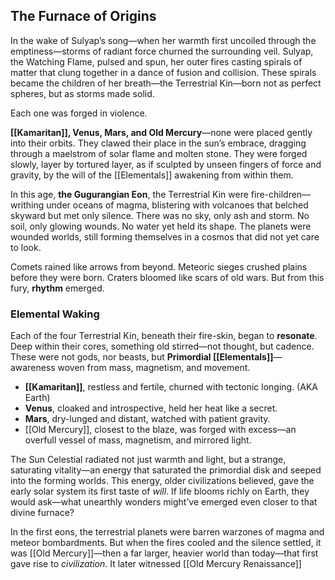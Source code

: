 ## The Furnace of Origins

In the wake of Sulyap’s song—when her warmth first uncoiled through the emptiness—storms of radiant force churned the surrounding veil. Sulyap, the Watching Flame, pulsed and spun, her outer fires casting spirals of matter that clung together in a dance of fusion and collision. These spirals became the children of her breath—the Terrestrial Kin—born not as perfect spheres, but as storms made solid.

Each one was forged in violence.

**[[Kamaritan]], Venus, Mars, and Old Mercury**—none were placed gently into their orbits. They clawed their place in the sun’s embrace, dragging through a maelstrom of solar flame and molten stone. They were forged slowly, layer by tortured layer, as if sculpted by unseen fingers of force and gravity, by the will of the [[Elementals]] awakening from within them.

In this age, **the Gugurangian Eon**, the Terrestrial Kin were fire-children—writhing under oceans of magma, blistering with volcanoes that belched skyward but met only silence. There was no sky, only ash and storm. No soil, only glowing wounds. No water yet held its shape. The planets were wounded worlds, still forming themselves in a cosmos that did not yet care to look.

Comets rained like arrows from beyond. Meteoric sieges crushed plains before they were born. Craters bloomed like scars of old wars. But from this fury, **rhythm** emerged.

### Elemental Waking

Each of the four Terrestrial Kin, beneath their fire-skin, began to **resonate**. Deep within their cores, something old stirred—not thought, but cadence. These were not gods, nor beasts, but **Primordial [[Elementals]]**—awareness woven from mass, magnetism, and movement. 

- **[[Kamaritan]]**, restless and fertile, churned with tectonic longing. (AKA Earth)
- **Venus**, cloaked and introspective, held her heat like a secret.
- **Mars**, dry-lunged and distant, watched with patient gravity.
- [[Old Mercury]], closest to the blaze, was forged with excess—an overfull vessel of mass, magnetism, and mirrored light.


The Sun Celestial radiated not just warmth and light, but a strange, saturating vitality—an energy that saturated the primordial disk and seeped into the forming worlds. This energy, older civilizations believed, gave the early solar system its first taste of _will_. If life blooms richly on Earth, they would ask—what unearthly wonders might’ve emerged even closer to that divine furnace?

In the first eons, the terrestrial planets were barren warzones of magma and meteor bombardments. But when the fires cooled and the silence settled, it was [[Old Mercury]]—then a far larger, heavier world than today—that first gave rise to _civilization_. It later witnessed [[Old Mercury Renaissance]]
